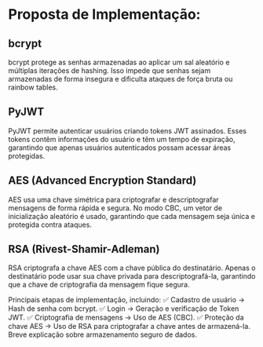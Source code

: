 # Proposta de Implementação:

## bcrypt
bcrypt protege as senhas armazenadas ao aplicar um sal aleatório e múltiplas iterações de hashing. Isso impede que senhas sejam armazenadas de forma insegura e dificulta ataques de força bruta ou rainbow tables.

## PyJWT
PyJWT permite autenticar usuários criando tokens JWT assinados. Esses tokens contêm informações do usuário e têm um tempo de expiração, garantindo que apenas usuários autenticados possam acessar áreas protegidas.

## AES (Advanced Encryption Standard)
AES usa uma chave simétrica para criptografar e descriptografar mensagens de forma rápida e segura. No modo CBC, um vetor de inicialização aleatório é usado, garantindo que cada mensagem seja única e protegida contra ataques.

## RSA (Rivest-Shamir-Adleman)
RSA criptografa a chave AES com a chave pública do destinatário. Apenas o destinatário pode usar sua chave privada para descriptografá-la, garantindo que a chave de criptografia da mensagem fique segura.

Principais etapas de implementação, incluindo:
✅ Cadastro de usuário → Hash de senha com bcrypt.
✅ Login → Geração e verificação de Token JWT.
✅ Criptografia de mensagens → Uso de AES (CBC).
✅ Proteção da chave AES → Uso de RSA para criptografar a chave antes de armazená-la.
Breve explicação sobre armazenamento seguro de dados.
